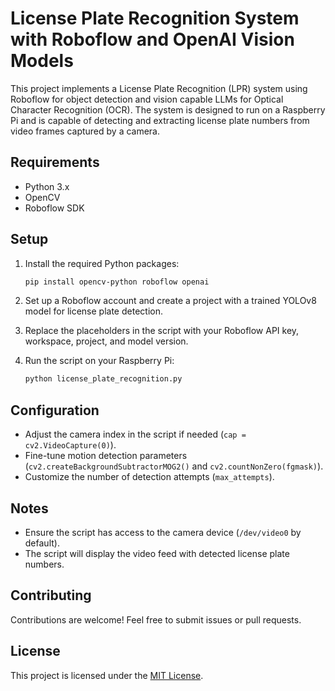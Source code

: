 # License Plate Recognition System with Roboflow and OpenAI Vision Models

This project implements a License Plate Recognition (LPR) system using Roboflow for object detection and vision capable LLMs for Optical Character Recognition (OCR). The system is designed to run on a Raspberry Pi and is capable of detecting and extracting license plate numbers from video frames captured by a camera.

## Requirements

- Python 3.x
- OpenCV
- Roboflow SDK

## Setup

1. Install the required Python packages:

    ```bash
    pip install opencv-python roboflow openai
    ```

2. Set up a Roboflow account and create a project with a trained YOLOv8 model for license plate detection.

3. Replace the placeholders in the script with your Roboflow API key, workspace, project, and model version.

4. Run the script on your Raspberry Pi:

    ```bash
    python license_plate_recognition.py
    ```

## Configuration

- Adjust the camera index in the script if needed (`cap = cv2.VideoCapture(0)`).
- Fine-tune motion detection parameters (`cv2.createBackgroundSubtractorMOG2()` and `cv2.countNonZero(fgmask)`).
- Customize the number of detection attempts (`max_attempts`).

## Notes

- Ensure the script has access to the camera device (`/dev/video0` by default).
- The script will display the video feed with detected license plate numbers.

## Contributing

Contributions are welcome! Feel free to submit issues or pull requests.

## License

This project is licensed under the [MIT License](LICENSE).
